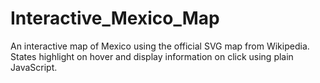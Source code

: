 # Interactive_Mexico_Map
An interactive map of Mexico using the official SVG map from Wikipedia. States highlight on hover and display information on click using plain JavaScript.
